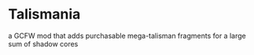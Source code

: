 # Talismania
a GCFW mod that adds purchasable mega-talisman fragments for a large sum of shadow cores
